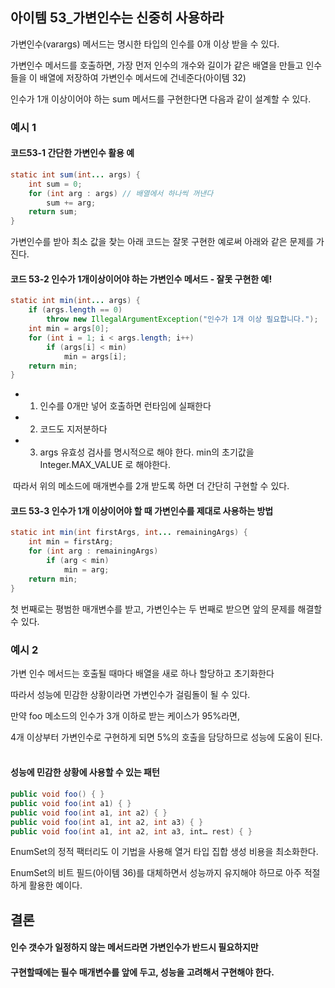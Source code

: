 아이템 53_가변인수는 신중히 사용하라
---

가변인수(varargs) 메서드는 명시한 타입의 인수를 0개 이상 받을 수 있다.  

가변인수 메서드를 호출하면, 가장 먼저 인수의 개수와 길이가 같은 배열을 만들고 인수들을 이 배열에 저장하여 가변인수 메서드에 건네준다(아이템 32)

인수가 1개 이상이어야 하는 sum 메서드를 구현한다면 다음과 같이 설계할 수 있다. 
### 예시 1

#### 코드53-1 간단한 가변인수 활용 예
```java
static int sum(int... args) {
    int sum = 0;
    for (int arg : args) // 배열에서 하나씩 꺼낸다
        sum += arg;
    return sum;
}
```

가변인수를 받아 최소 값을 찾는 아래 코드는 잘못 구현한 예로써 아래와 같은 문제를 가진다.

#### 코드 53-2 인수가 1개이상이어야 하는 가변인수 메서드 - 잘못 구현한 예!
```java 
static int min(int... args) {
    if (args.length == 0)
        throw new IllegalArgumentException("인수가 1개 이상 필요합니다.");
    int min = args[0];
    for (int i = 1; i < args.length; i++)
        if (args[i] < min)
            min = args[i];
    return min;
}
```
- 1. 인수를 0개만 넣어 호출하면 런타임에 실패한다
- 2. 코드도 지저분하다
- 3. args 유효성 검사를 명시적으로 해야 한다. min의 초기값을 Integer.MAX_VALUE 로 해야한다.

 따라서 위의 메소드에 매개변수를 2개 받도록 하면 더 간단히 구현할 수 있다.

#### 코드 53-3 인수가 1개 이상이어야 할 때 가변인수를 제대로 사용하는 방법
```java
static int min(int firstArgs, int... remainingArgs) {
    int min = firstArg;
    for (int arg : remainingArgs)
        if (arg < min)
            min = arg;
    return min;
}
```

첫 번째로는 평범한 매개변수를 받고, 가변인수는 두 번째로 받으면 앞의 문제를 해결할 수 있다.

### 예시 2
가변 인수 메서드는 호출될 때마다 배열을 새로 하나 할당하고 초기화한다

따라서 성능에 민감한 상황이라면 가변인수가 걸림돌이 될 수 있다.

만약 foo 메소드의 인수가 3개 이하로 받는 케이스가 95%라면,   

4개 이상부터 가변인수로 구현하게 되면 5%의 호출을 담당하므로 성능에 도움이 된다.
 
#### 성능에 민감한 상황에 사용할 수 있는 패턴
```java
public void foo() { }
public void foo(int a1) { }
public void foo(int a1, int a2) { }
public void foo(int a1, int a2, int a3) { }
public void foo(int a1, int a2, int a3, int… rest) { }
```

EnumSet의 정적 팩터리도 이 기법을 사용해 열거 타입 집합 생성 비용을 최소화한다.

EnumSet의 비트 필드(아이템 36)를 대체하면서 성능까지 유지해야 하므로 아주 적절하게 활용한 예이다.

결론 
----
#### 인수 갯수가 일정하지 않는 메서드라면 가변인수가 반드시 필요하지만

#### 구현할때에는 필수 매개변수를 앞에 두고, 성능을 고려해서 구현해야 한다.
